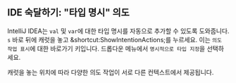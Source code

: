 ## IDE 숙달하기: "타입 명시" 의도

IntelliJ IDEA는 `val` 및 `var`에 대한 타입 명시를 자동으로 추가할 수 있도록 도와줍니다. `s` 바로 뒤에 캐럿을 놓고 <span class="shortcut">&shortcut:ShowIntentionActions;</span>를 누르세요. 이는 <span class="control">`의도 작업 표시`</span>에 대한 바로가기 키입니다. 드롭다운 메뉴에서 <span class="control">`명시적으로 타입 지정`</span>을 선택하세요.

캐럿을 놓는 위치에 따라 다양한 의도 작업이 서로 다른 컨텍스트에서 제공됩니다.